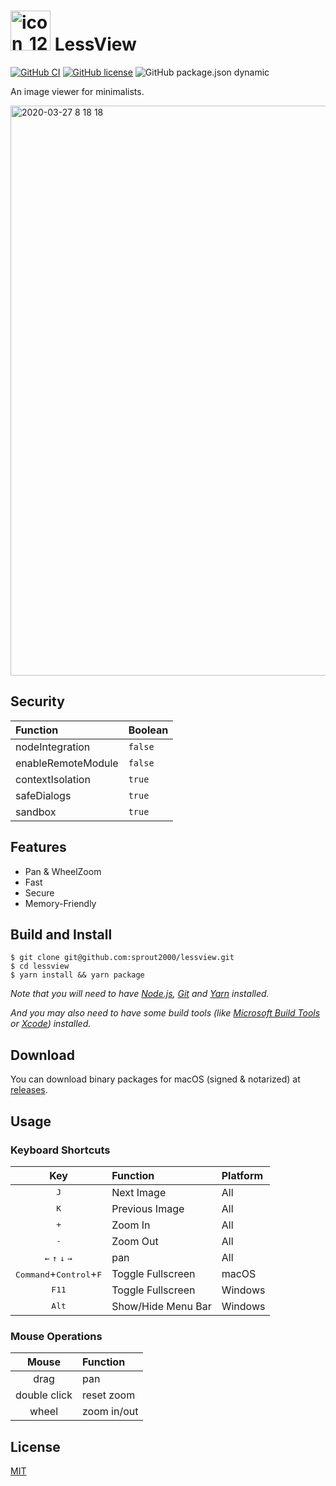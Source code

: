 # <img width="64" alt="icon_128x128@2x" src="https://user-images.githubusercontent.com/52094761/75083039-f3dcb700-5559-11ea-94c4-5550a885a972.png"> LessView

[![GitHub CI](https://github.com/sprout2000/lessview/workflows/GitHub%20CI/badge.svg)](https://github.com/sprout2000/lessview/actions?query=workflow%3A%22GitHub+CI%22)
[![GitHub license](https://img.shields.io/github/license/sprout2000/lessview)](https://github.com/sprout2000/lessview/blob/master/LICENSE.md)
![GitHub package.json dynamic](https://img.shields.io/github/package-json/keywords/sprout2000/lessview)

An image viewer for minimalists.

<img width="912" alt="2020-03-27 8 18 18" src="https://user-images.githubusercontent.com/52094761/77708128-89141500-700a-11ea-90fe-31f30f1dd9ee.png">

## Security

Function | Boolean
:--- | :---
nodeIntegration | `false`
enableRemoteModule | `false`
contextIsolation | `true`
safeDialogs | `true`
sandbox | `true`

## Features

- Pan & WheelZoom
- Fast
- Secure
- Memory-Friendly

## Build and Install

```
$ git clone git@github.com:sprout2000/lessview.git
$ cd lessview
$ yarn install && yarn package
```

*Note that you will need to have [Node.js](https://nodejs.org), [Git](https://git-scm.com/) and [Yarn](https://yarnpkg.com/) installed.*

*And you may also need to have some build tools (like [Microsoft Build Tools](https://www.microsoft.com/en-us/download/details.aspx?id=48159) or [Xcode](https://apps.apple.com/app/xcode/id497799835)) installed.*

## Download

You can download binary packages for macOS (signed & notarized) at [releases](https://github.com/sprout2000/lessview/releases).

## Usage

### Keyboard Shortcuts

Key | Function | Platform
:---: | :--- | :---
<kbd>J</kbd> | Next Image | All
<kbd>K</kdb> | Previous Image | All
<kbd>+</kdb> | Zoom In | All
<kbd>-</kdb> | Zoom Out | All
<kbd>&#8592;</kbd> <kbd>&#8593;</kbd> <kbd>&#8595;</kbd> <kbd>&#8594;</kbd> | pan | All
<kbd>Command</kbd>+<kbd>Control</kbd>+<kbd>F</kbd> | Toggle Fullscreen | macOS
<kbd>F11</kbd> | Toggle Fullscreen | Windows
<kbd>Alt</kbd> | Show/Hide Menu Bar | Windows

### Mouse Operations

Mouse | Function
:---: | :---
drag | pan
double click | reset zoom
wheel | zoom in/out

## License

[MIT](https://github.com/sprout2000/lessview/blob/master/LICENSE.md)
